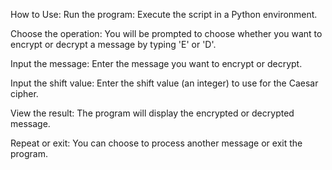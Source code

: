 How to Use:
Run the program: Execute the script in a Python environment.

Choose the operation: You will be prompted to choose whether you want to encrypt or decrypt a message by typing 'E' or 'D'.

Input the message: Enter the message you want to encrypt or decrypt.

Input the shift value: Enter the shift value (an integer) to use for the Caesar cipher.

View the result: The program will display the encrypted or decrypted message.

Repeat or exit: You can choose to process another message or exit the program.

